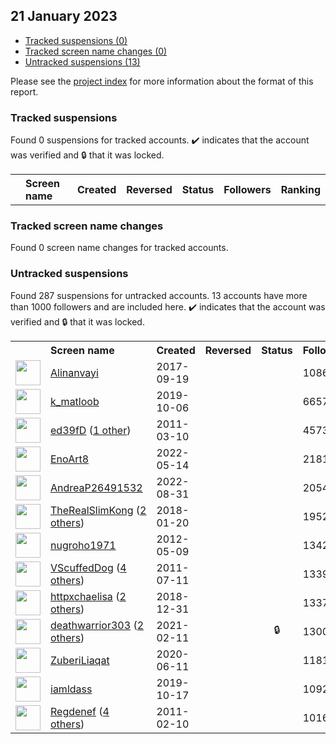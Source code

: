 ## 21 January 2023

* [Tracked suspensions (0)](#tracked-suspensions)
* [Tracked screen name changes (0)](#tracked-screen-name-changes)
* [Untracked suspensions (13)](#untracked-suspensions)

Please see the [project index](https://github.com/travisbrown/twitter-watch) for more information about the format of this report.

### Tracked suspensions

Found 0 suspensions for tracked accounts.
  ✔️ indicates that the account was verified and 🔒 that it was locked.

<table>
    <tr>
        <th></th>
        <th align="left">Screen name</th>
        <th align="left">Created</th>
        <th align="left">Reversed</th>
        <th align="left">Status</th>
        <th align="left">Followers</th>
        <th align="left">Ranking</th></tr>
    </tr></table>

### Tracked screen name changes

Found 0 screen name changes for tracked accounts.

### Untracked suspensions

Found 287 suspensions for untracked accounts.
13 accounts have more than 1000 followers and are included here.
  ✔️ indicates that the account was verified and 🔒 that it was locked.

<table>
    <tr>
        <th></th>
        <th align="left">Screen name</th>
        <th align="left">Created</th>
        <th align="left">Reversed</th>
        <th align="left">Status</th>
        <th align="left">Followers</th>
    </tr>
        <tr>
            <td><a href="https://twitter.com/intent/user?user_id=910018914213662721">
                <img src="https://pbs.twimg.com/profile_images/1538873085083918336/g254O5wc_normal.jpg" width="40px" height="40px" align="center"/></a>
            </td>
            <td>
                <a href="https://twitter.com/Alinanvayi">Alinanvayi</a></td>
            <td>2017-09-19</td>
            <td></td>
            <td align="center"></td>
            <td>10869</td>
        </tr>
        <tr>
            <td><a href="https://twitter.com/intent/user?user_id=1180793281631928327">
                <img src="https://pbs.twimg.com/profile_images/1565974518224535555/vaE_pK_0_normal.jpg" width="40px" height="40px" align="center"/></a>
            </td>
            <td>
                <a href="https://twitter.com/k_matloob">k_matloob</a></td>
            <td>2019-10-06</td>
            <td></td>
            <td align="center"></td>
            <td>6657</td>
        </tr>
        <tr>
            <td><a href="https://twitter.com/intent/user?user_id=263549636">
                <img src="https://pbs.twimg.com/profile_images/1522143480608268288/0SSn6rko_normal.jpg" width="40px" height="40px" align="center"/></a>
            </td>
            <td>
                <a href="https://twitter.com/ed39fD">ed39fD</a>&nbsp;(<a href="https://api.memory.lol/v1/tw/id/263549636">1 other</a>)&nbsp;</td>
            <td>2011-03-10</td>
            <td></td>
            <td align="center"></td>
            <td>4573</td>
        </tr>
        <tr>
            <td><a href="https://twitter.com/intent/user?user_id=1525553249226563584">
                <img src="https://pbs.twimg.com/profile_images/1591752330214514696/BIdeTdtK_normal.jpg" width="40px" height="40px" align="center"/></a>
            </td>
            <td>
                <a href="https://twitter.com/EnoArt8">EnoArt8</a></td>
            <td>2022-05-14</td>
            <td></td>
            <td align="center"></td>
            <td>2181</td>
        </tr>
        <tr>
            <td><a href="https://twitter.com/intent/user?user_id=1564900189369933829">
                <img src="https://pbs.twimg.com/profile_images/1565076797775044615/2lGzEvrr_normal.jpg" width="40px" height="40px" align="center"/></a>
            </td>
            <td>
                <a href="https://twitter.com/AndreaP26491532">AndreaP26491532</a></td>
            <td>2022-08-31</td>
            <td></td>
            <td align="center"></td>
            <td>2054</td>
        </tr>
        <tr>
            <td><a href="https://twitter.com/intent/user?user_id=954731178925412355">
                <img src="https://pbs.twimg.com/profile_images/1559243367153795074/FuFzyNhX_normal.jpg" width="40px" height="40px" align="center"/></a>
            </td>
            <td>
                <a href="https://twitter.com/TheRealSlimKong">TheRealSlimKong</a>&nbsp;(<a href="https://api.memory.lol/v1/tw/id/954731178925412355">2 others</a>)&nbsp;</td>
            <td>2018-01-20</td>
            <td></td>
            <td align="center"></td>
            <td>1952</td>
        </tr>
        <tr>
            <td><a href="https://twitter.com/intent/user?user_id=574941322">
                <img src="https://pbs.twimg.com/profile_images/563147970896355328/7RlFjeP6_normal.png" width="40px" height="40px" align="center"/></a>
            </td>
            <td>
                <a href="https://twitter.com/nugroho1971">nugroho1971</a></td>
            <td>2012-05-09</td>
            <td></td>
            <td align="center"></td>
            <td>1342</td>
        </tr>
        <tr>
            <td><a href="https://twitter.com/intent/user?user_id=333336760">
                <img src="https://pbs.twimg.com/profile_images/1568959228806680577/cJZEQcEi_normal.jpg" width="40px" height="40px" align="center"/></a>
            </td>
            <td>
                <a href="https://twitter.com/VScuffedDog">VScuffedDog</a>&nbsp;(<a href="https://api.memory.lol/v1/tw/id/333336760">4 others</a>)&nbsp;</td>
            <td>2011-07-11</td>
            <td></td>
            <td align="center"></td>
            <td>1339</td>
        </tr>
        <tr>
            <td><a href="https://twitter.com/intent/user?user_id=1079652295057518592">
                <img src="https://pbs.twimg.com/profile_images/1585635301807968259/wEtUfGCF_normal.jpg" width="40px" height="40px" align="center"/></a>
            </td>
            <td>
                <a href="https://twitter.com/httpxchaelisa">httpxchaelisa</a>&nbsp;(<a href="https://api.memory.lol/v1/tw/id/1079652295057518592">2 others</a>)&nbsp;</td>
            <td>2018-12-31</td>
            <td></td>
            <td align="center"></td>
            <td>1337</td>
        </tr>
        <tr>
            <td><a href="https://twitter.com/intent/user?user_id=1360000555347816449">
                <img src="https://pbs.twimg.com/profile_images/1575632955262832641/sKY6xIkz_normal.jpg" width="40px" height="40px" align="center"/></a>
            </td>
            <td>
                <a href="https://twitter.com/deathwarrior303">deathwarrior303</a>&nbsp;(<a href="https://api.memory.lol/v1/tw/id/1360000555347816449">2 others</a>)&nbsp;</td>
            <td>2021-02-11</td>
            <td></td>
            <td align="center">🔒</td>
            <td>1300</td>
        </tr>
        <tr>
            <td><a href="https://twitter.com/intent/user?user_id=1271010443482533888">
                <img src="https://pbs.twimg.com/profile_images/1455766249057800193/q-oCm822_normal.jpg" width="40px" height="40px" align="center"/></a>
            </td>
            <td>
                <a href="https://twitter.com/ZuberiLiaqat">ZuberiLiaqat</a></td>
            <td>2020-06-11</td>
            <td></td>
            <td align="center"></td>
            <td>1181</td>
        </tr>
        <tr>
            <td><a href="https://twitter.com/intent/user?user_id=1184681822665367557">
                <img src="https://pbs.twimg.com/profile_images/1260341069150994432/0l62LcnO_normal.jpg" width="40px" height="40px" align="center"/></a>
            </td>
            <td>
                <a href="https://twitter.com/iamldass">iamldass</a></td>
            <td>2019-10-17</td>
            <td></td>
            <td align="center"></td>
            <td>1092</td>
        </tr>
        <tr>
            <td><a href="https://twitter.com/intent/user?user_id=250298068">
                <img src="https://pbs.twimg.com/profile_images/1522909457579384832/eDMduc-G_normal.jpg" width="40px" height="40px" align="center"/></a>
            </td>
            <td>
                <a href="https://twitter.com/Regdenef">Regdenef</a>&nbsp;(<a href="https://api.memory.lol/v1/tw/id/250298068">4 others</a>)&nbsp;</td>
            <td>2011-02-10</td>
            <td></td>
            <td align="center"></td>
            <td>1016</td>
        </tr></table>
